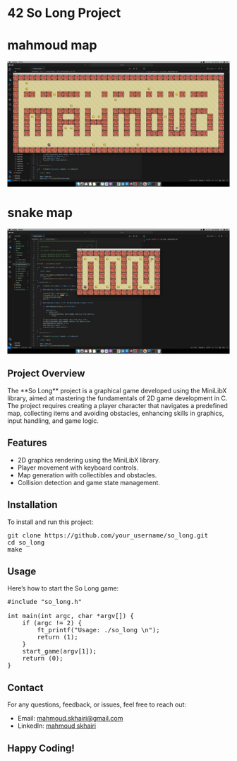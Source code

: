 # 42 So Long Project

# mahmoud map
<p align="center">
  <img src="so_long1.jpg" alt="Libft Logo" style="max-width: 100%; height: auto;">
</p>

# snake map
<p align="center">
  <img src="so_long2.jpg" alt="Libft Logo" style="max-width: 100%; height: auto;">
</p>

## Project Overview

<p>
The **So Long** project is a graphical game developed using the MiniLibX library, aimed at mastering the fundamentals of 2D game development in C. The project requires creating a player character that navigates a predefined map, collecting items and avoiding obstacles, enhancing skills in graphics, input handling, and game logic.
</p>

## Features

<ul>
  <li>2D graphics rendering using the MiniLibX library.</li>
  <li>Player movement with keyboard controls.</li>
  <li>Map generation with collectibles and obstacles.</li>
  <li>Collision detection and game state management.</li>
</ul>

## Installation

<p>To install and run this project:</p>

<pre>
git clone https://github.com/your_username/so_long.git
cd so_long
make
</pre>

## Usage

<p>Here’s how to start the So Long game:</p>

<pre>
#include "so_long.h"

int main(int argc, char *argv[]) {
    if (argc != 2) {
        ft_printf("Usage: ./so_long <map_file>\n");
        return (1);
    }
    start_game(argv[1]);
    return (0);
}
</pre>

<h2 id="contact">Contact</h2>
<p>For any questions, feedback, or issues, feel free to reach out:</p>
<ul>
  <li>Email: <a href="mailto:mahmoud.skhairi@gmail.com">mahmoud.skhairi@gmail.com</a></li>
  <li>LinkedIn: <a href="https://www.linkedin.com/in/mahmoud-skhairi" target="_blank">mahmoud skhairi</a></li>
</ul>

<h2>Happy Coding!</h2>